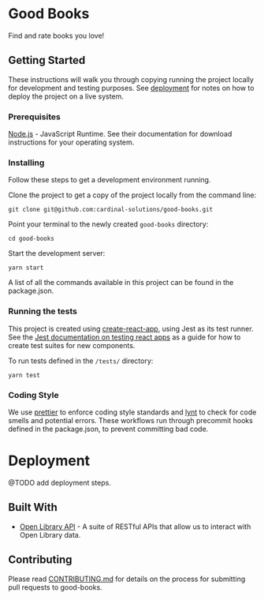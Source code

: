 # Good Books

Find and rate books you love!

## Getting Started

These instructions will walk you through copying running the project locally for development and testing purposes. See [deployment](#deployment) for notes on how to deploy the project on a live system.

### Prerequisites

[Node.js](https://nodejs.org/en/download/) - JavaScript Runtime. See their documentation for download instructions for your operating system.

### Installing

Follow these steps to get a development environment running.

Clone the project to get a copy of the project locally from the command line:

```
git clone git@github.com:cardinal-solutions/good-books.git
```

Point your terminal to the newly created `good-books` directory:

```
cd good-books
```

Start the development server:

```
yarn start
```

A list of all the commands available in this project can be found in the package.json.

### Running the tests

This project is created using [create-react-app](https://github.com/facebook/create-react-app), using Jest as its test runner. See the [Jest documentation on testing react apps](https://jestjs.io/docs/en/tutorial-react) as a guide for how to create test suites for new components.

To run tests defined in the `/tests/` directory:

```
yarn test
```

### Coding Style

We use [prettier](https://github.com/prettier/prettier) to enforce coding style standards and [lynt](https://github.com/saadq/lynt) to check for code smells and potential errors. These workflows run through precommit hooks defined in the package.json, to prevent committing bad code.

# Deployment

@TODO add deployment steps.

## Built With

- [Open Library API](https://openlibrary.org/developers/api) - A suite of RESTful APIs that allow us to interact with Open Library data.

## Contributing

Please read [CONTRIBUTING.md](https://github.com/cardinal-solutions/good-books/blob/master/docs/CONTRIBUTING.md) for details on the process for submitting pull requests to good-books.
